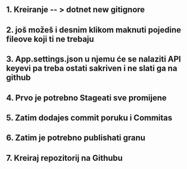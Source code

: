 ## 1. Kreiranje -- > dotnet new gitignore

## 2. još možeš i desnim klikom maknuti pojedine fileove koji ti ne trebaju

## 3. App.settings.json u njemu će se nalaziti API keyevi pa treba ostati sakriven i ne slati ga na github

## 4. Prvo je potrebno Stageati sve promijene 

## 5. Zatim dodajes commit poruku i Commitas

## 6. Zatim je potrebno publishati granu


## 7. Kreiraj repozitorij na Githubu

